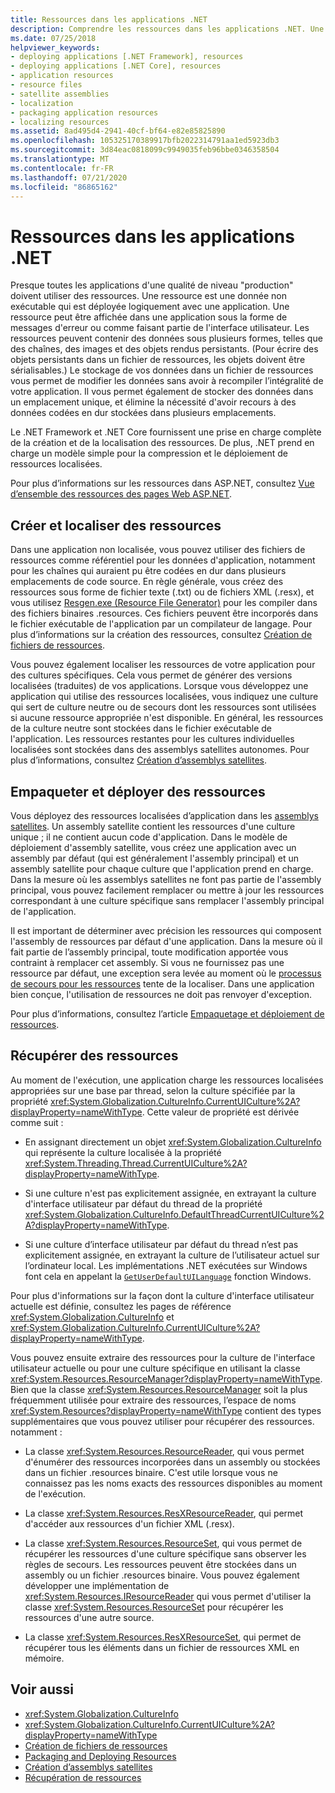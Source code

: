 ```yaml
---
title: Ressources dans les applications .NET
description: Comprendre les ressources dans les applications .NET. Une ressource est une donnée non exécutable qui est déployée logiquement avec une application.
ms.date: 07/25/2018
helpviewer_keywords:
- deploying applications [.NET Framework], resources
- deploying applications [.NET Core], resources
- application resources
- resource files
- satellite assemblies
- localization
- packaging application resources
- localizing resources
ms.assetid: 8ad495d4-2941-40cf-bf64-e82e85825890
ms.openlocfilehash: 105325170389917bfb2022314791aa1ed5923db3
ms.sourcegitcommit: 3d84eac0818099c9949035feb96bbe0346358504
ms.translationtype: MT
ms.contentlocale: fr-FR
ms.lasthandoff: 07/21/2020
ms.locfileid: "86865162"
---
```

# <a name="resources-in-net-apps"></a>Ressources dans les applications .NET

Presque toutes les applications d'une qualité de niveau "production" doivent utiliser des ressources. Une ressource est une donnée non exécutable qui est déployée logiquement avec une application. Une ressource peut être affichée dans une application sous la forme de messages d'erreur ou comme faisant partie de l'interface utilisateur. Les ressources peuvent contenir des données sous plusieurs formes, telles que des chaînes, des images et des objets rendus persistants. (Pour écrire des objets persistants dans un fichier de ressources, les objets doivent être sérialisables.) Le stockage de vos données dans un fichier de ressources vous permet de modifier les données sans avoir à recompiler l’intégralité de votre application. Il vous permet également de stocker des données dans un emplacement unique, et élimine la nécessité d'avoir recours à des données codées en dur stockées dans plusieurs emplacements.

Le .NET Framework et .NET Core fournissent une prise en charge complète de la création et de la localisation des ressources. De plus, .NET prend en charge un modèle simple pour la compression et le déploiement de ressources localisées.

Pour plus d’informations sur les ressources dans ASP.NET, consultez [Vue d’ensemble des ressources des pages Web ASP.NET](https://docs.microsoft.com/previous-versions/aspnet/ms227427(v=vs.100)).

## <a name="create-and-localize-resources"></a>Créer et localiser des ressources

Dans une application non localisée, vous pouvez utiliser des fichiers de ressources comme référentiel pour les données d'application, notamment pour les chaînes qui auraient pu être codées en dur dans plusieurs emplacements de code source. En règle générale, vous créez des ressources sous forme de fichier texte (.txt) ou de fichiers XML (.resx), et vous utilisez [Resgen.exe (Resource File Generator)](../tools/resgen-exe-resource-file-generator.md) pour les compiler dans des fichiers binaires .resources. Ces fichiers peuvent être incorporés dans le fichier exécutable de l'application par un compilateur de langage. Pour plus d’informations sur la création des ressources, consultez [Création de fichiers de ressources](creating-resource-files-for-desktop-apps.md).

Vous pouvez également localiser les ressources de votre application pour des cultures spécifiques. Cela vous permet de générer des versions localisées (traduites) de vos applications. Lorsque vous développez une application qui utilise des ressources localisées, vous indiquez une culture qui sert de culture neutre ou de secours dont les ressources sont utilisées si aucune ressource appropriée n'est disponible. En général, les ressources de la culture neutre sont stockées dans le fichier exécutable de l'application. Les ressources restantes pour les cultures individuelles localisées sont stockées dans des assemblys satellites autonomes. Pour plus d’informations, consultez [Création d’assemblys satellites](creating-satellite-assemblies-for-desktop-apps.md).

## <a name="package-and-deploy-resources"></a>Empaqueter et déployer des ressources

Vous déployez des ressources localisées d’application dans les [assemblys satellites](packaging-and-deploying-resources-in-desktop-apps.md). Un assembly satellite contient les ressources d'une culture unique ; il ne contient aucun code d'application. Dans le modèle de déploiement d'assembly satellite, vous créez une application avec un assembly par défaut (qui est généralement l'assembly principal) et un assembly satellite pour chaque culture que l'application prend en charge. Dans la mesure où les assemblys satellites ne font pas partie de l'assembly principal, vous pouvez facilement remplacer ou mettre à jour les ressources correspondant à une culture spécifique sans remplacer l'assembly principal de l'application.

Il est important de déterminer avec précision les ressources qui composent l'assembly de ressources par défaut d'une application. Dans la mesure où il fait partie de l’assembly principal, toute modification apportée vous contraint à remplacer cet assembly. Si vous ne fournissez pas une ressource par défaut, une exception sera levée au moment où le [processus de secours pour les ressources](packaging-and-deploying-resources-in-desktop-apps.md) tente de la localiser. Dans une application bien conçue, l'utilisation de ressources ne doit pas renvoyer d'exception.

Pour plus d’informations, consultez l’article [Empaquetage et déploiement de ressources](packaging-and-deploying-resources-in-desktop-apps.md).

## <a name="retrieve-resources"></a>Récupérer des ressources

Au moment de l'exécution, une application charge les ressources localisées appropriées sur une base par thread, selon la culture spécifiée par la propriété <xref:System.Globalization.CultureInfo.CurrentUICulture%2A?displayProperty=nameWithType>. Cette valeur de propriété est dérivée comme suit :

- En assignant directement un objet <xref:System.Globalization.CultureInfo> qui représente la culture localisée à la propriété <xref:System.Threading.Thread.CurrentUICulture%2A?displayProperty=nameWithType>.

- Si une culture n'est pas explicitement assignée, en extrayant la culture d'interface utilisateur par défaut du thread de la propriété <xref:System.Globalization.CultureInfo.DefaultThreadCurrentUICulture%2A?displayProperty=nameWithType>.

- Si une culture d’interface utilisateur par défaut du thread n’est pas explicitement assignée, en extrayant la culture de l’utilisateur actuel sur l’ordinateur local. Les implémentations .NET exécutées sur Windows font cela en appelant la [`GetUserDefaultUILanguage`](/windows/desktop/api/winnls/nf-winnls-getuserdefaultuilanguage) fonction Windows.

Pour plus d'informations sur la façon dont la culture d'interface utilisateur actuelle est définie, consultez les pages de référence <xref:System.Globalization.CultureInfo> et <xref:System.Globalization.CultureInfo.CurrentUICulture%2A?displayProperty=nameWithType>.

Vous pouvez ensuite extraire des ressources pour la culture de l'interface utilisateur actuelle ou pour une culture spécifique en utilisant la classe <xref:System.Resources.ResourceManager?displayProperty=nameWithType>. Bien que la classe <xref:System.Resources.ResourceManager> soit la plus fréquemment utilisée pour extraire des ressources, l’espace de noms <xref:System.Resources?displayProperty=nameWithType> contient des types supplémentaires que vous pouvez utiliser pour récupérer des ressources. notamment :

- La classe <xref:System.Resources.ResourceReader>, qui vous permet d'énumérer des ressources incorporées dans un assembly ou stockées dans un fichier .resources binaire. C'est utile lorsque vous ne connaissez pas les noms exacts des ressources disponibles au moment de l'exécution.

- La classe <xref:System.Resources.ResXResourceReader>, qui permet d'accéder aux ressources d'un fichier XML (.resx).

- La classe <xref:System.Resources.ResourceSet>, qui vous permet de récupérer les ressources d'une culture spécifique sans observer les règles de secours. Les ressources peuvent être stockées dans un assembly ou un fichier .resources binaire. Vous pouvez également développer une implémentation de <xref:System.Resources.IResourceReader> qui vous permet d'utiliser la classe <xref:System.Resources.ResourceSet> pour récupérer les ressources d'une autre source.

- La classe <xref:System.Resources.ResXResourceSet>, qui permet de récupérer tous les éléments dans un fichier de ressources XML en mémoire.

## <a name="see-also"></a>Voir aussi

- <xref:System.Globalization.CultureInfo>
- <xref:System.Globalization.CultureInfo.CurrentUICulture%2A?displayProperty=nameWithType>
- [Création de fichiers de ressources](creating-resource-files-for-desktop-apps.md)
- [Packaging and Deploying Resources](packaging-and-deploying-resources-in-desktop-apps.md)
- [Création d’assemblys satellites](creating-satellite-assemblies-for-desktop-apps.md)
- [Récupération de ressources](retrieving-resources-in-desktop-apps.md)

